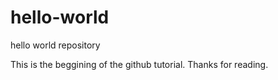 # hello-world
hello world repository

This is the beggining of the github tutorial. Thanks for reading.
